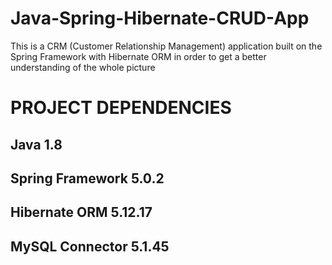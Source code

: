 # Java-Spring-Hibernate-CRUD-App

This is a CRM (Customer Relationship Management) application built on the Spring Framework with Hibernate ORM in order to get a better understanding of the whole picture

# PROJECT DEPENDENCIES
## Java 1.8
## Spring Framework 5.0.2
## Hibernate ORM 5.12.17
## MySQL Connector 5.1.45
